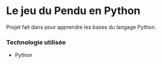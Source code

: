# Le jeu du Pendu en Python

Projet fait dans pour apprendre les bases du langage Python.

### Technologie utilisée

* Python
